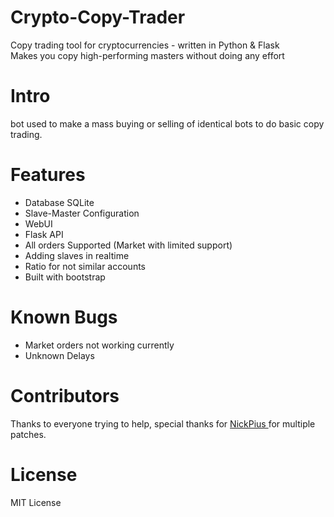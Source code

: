 # Crypto-Copy-Trader
Copy trading tool for cryptocurrencies - written in Python & Flask
<br/> Makes you copy high-performing masters without doing any effort

# Intro
bot used to make a mass buying or selling of identical bots to do basic copy trading. 

# Features
- Database SQLite
- Slave-Master Configuration
- WebUI
- Flask API
- All orders Supported (Market with limited support)
- Adding slaves in realtime
- Ratio for not similar accounts 
- Built with bootstrap

# Known Bugs
- Market orders not working currently
- Unknown Delays

# Contributors 

Thanks to everyone trying to help, special thanks for [NickPius
](https://github.com/mokolotron) for multiple patches.

# License
MIT License
